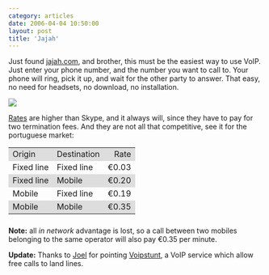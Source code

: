 ```yaml
---
category: articles
date: 2006-04-04 10:50:00
layout: post
title: 'Jajah'
---
```


<p>Just found <a href="http://jajah.com/">jajah.com</a>, and brother, this must be the easiest way to use VoIP. Just enter your phone number, and the number you want to call to. Your phone will ring, pick it up, and wait for the other party to answer. That easy, no need for headsets, no download, no installation.</p>

<p><a href="http://jajah.com/"><img src="https://cdn.joaobordalo.com/images/static/blog/jajahform.png"></a></p>

<p><a href="http://jajah.com/info/shop/tariffs.asp?l=en">Rates</a> are higher than Skype, and it always will, since they have to pay for two termination fees. And they are not all that competitive, see it for the portuguese market:</p>

<table width="100%" style="margin-bottom: 24px;">
  <tr bgcolor="#dddddd" style="padding:10px">
    <td>Origin</td>
    <td>Destination</td>
    <td align="right">Rate</td>
  </tr>
  <tr>
    <td>Fixed line</td>
    <td>Fixed line</td>
    <td align="right">&euro;0.03</td>
  </tr>
  <tr bgcolor="#dddddd">
    <td>Fixed line</td>
    <td>Mobile</td>
    <td align="right">&euro;0.20</td>
  </tr>
  <tr>
    <td>Mobile</td>
    <td>Fixed line</td>
    <td align="right">&euro;0.19</td>
  </tr>
  <tr bgcolor="#dddddd">
    <td>Mobile</td>
    <td>Mobile</td>
    <td align="right">&euro;0.35</td>
  </tr>
</table>

<p><strong>Note:</strong> all <i>in network</i> advantage is lost, so a call between two mobiles belonging to the same operator will also pay &euro;0.35 per minute.</p>

<p><strong>Update:</strong> Thanks to <a href="http://paradigma.pt/ja/">Joel</a> for pointing <a href="http://www.voipstunt.com/">Voipstunt</a>, a VoIP service which allow free calls to land lines.</p>
